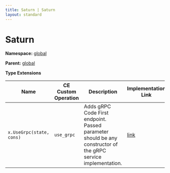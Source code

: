 ```yaml
---
title: Saturn | Saturn
layout: standard
---
```


# Saturn

**Namespace:** [global](./global.html)

**Parent:** [global](./global.html)

**Type Extensions**

| Name                     | CE Custom Operation | Description                                                                                                   | Implementation Link                                                                                            |
|--------------------------|---------------------|---------------------------------------------------------------------------------------------------------------|----------------------------------------------------------------------------------------------------------------|
| `x.UseGrpc(state, cons)` | `use_grpc`          | Adds gRPC Code First endpoint. Passed parameter should be any constructor of the gRPC service implementation. | [link](https://github.com/SaturnFramework/Saturn/tree/master/src/Saturn.Extensions.gRPC/Saturn.gRPC.fs#L12-12) |
